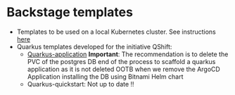 # Backstage templates

- Templates to be used on a local Kubernetes cluster. See instructions [here](https://github.com/ch007m/package-backstage)
- Quarkus templates developed for the initiative QShift:
  - [Quarkus-application](qshift/templates/quarkus-application)
    **Important**: The recommendation is to delete the PVC of the postgres DB end of the process to scaffold a quarkus application 
    as it is not deleted OOTB when we remove the ArgoCD Application installing the DB using Bitnami Helm chart
  - Quarkus-quickstart: Not up to date !!
